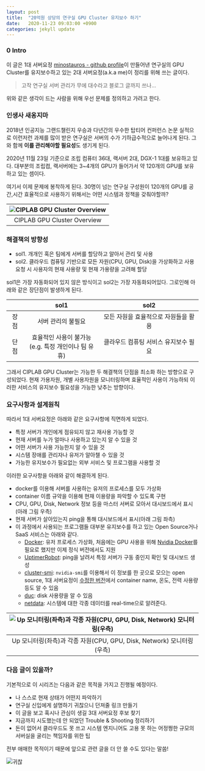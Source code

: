 ```yaml
---
layout: post
title:  "20억원 상당의 연구실 GPU Cluster 유지보수 하기"
date:   2020-11-23 09:03:00 +0900
categories: jekyll update
---
```

### 0 Intro

이 글은 1대 서버요정 [minostauros - github profile](https://github.com/minostauros)이 만들어낸 연구실의 GPU Cluster를 유지보수하고 있는 2대 서버요정(a.k.a me)이 정리를 위해 쓰는 글이다.

> 고작 연구실 서버 관리가 무에 대수라고 블로그 글까지 쓰나...

위와 같은 생각이 드는 사람을 위해 우선 문제를 정의하고 가려고 한다.

### 인생사 새옹지마

2018년 인공지능 그랜드챌린지 우승과 다년간의 우수한 탑티어 컨퍼런스 논문 실적으로 이런저런 과제를 많이 받은 연구실은 서버의 수가 기하급수적으로 늘어나게 된다. 그와 함께 **이를 관리해야할 필요성**도 생기게 된다.

2020년 11월 23일 기준으로 조립 컴퓨터 36대, 랙서버 2대, DGX-1 1대를 보유하고 있다. 대부분의 조립컴, 랙서버에는 3~4개의 GPU가 들어가서 약 120개의 GPU를 보유하고 있는 셈이다.

여기서 이제 문제에 봉착하게 된다. 30명이 넘는 연구실 구성원이 120개의 GPU를 공간,시간 효율적으로 사용하기 위해서는 어떤 시스템과 정책을 갖춰야할까?

| ![CIPLAB GPU Cluster Overview](https://images.velog.io/images/bismute/post/ffd00db9-a1cc-4b84-a991-f3b13d27ed59/image.png) | 
|:--:| 
| CIPLAB GPU Cluster Overview |

### 해결책의 방향성

- sol1. 개개인 혹은 팀에게 서버를 할당하고 알아서 관리 및 사용
- sol2. 클라우드 컴퓨팅 기반으로 모든 자원(CPU, GPU, Disk)을 가상화하고 사용 요청 시 사용자의 현재 사용량 및 현재 가용량을 고려해 할당

sol1은 가장 자동화되어 있지 않은 방식이고 sol2는 가장 자동화되어있다. 그로인해 아래와 같은 장단점이 발생하게 된다.

|| sol1 | sol2 |
|:-:|:-:|:-:|
|장점|서버 관리의 불필요|모든 자원을 효율적으로 자원들을 활용|
|단점|효율적인 사용이 불가능<br>(e.g. 특정 개인이나 팀 유휴)|클라우드 컴퓨팅 서비스 유지보수 필요|

그래서 CIPLAB GPU Cluster는 가능한 두 해결책의 단점을 최소화 하는 방향으로 구성되었다. 현재 가용자원, 개별 사용자원을 모니터링하며 효율적인 사용이 가능하되 이러한 서비스의 유지보수 필요성을 가능한 낮추는 방향이다.

### 요구사항과 설계원칙

따라서 1대 서버요정은 아래와 같은 요구사항에 직면하게 되었다.

- 특정 서버가 개인에게 점유되지 않고 재사용 가능할 것
- 현재 서버를 누가 얼마나 사용하고 있는지 알 수 있을 것
- 어떤 서버가 사용 가능한지 알 수 있을 것
- 시스템 장애를 관리자나 유저가 알아챌 수 있을 것
- 가능한 유지보수가 필요없는 외부 서비스 및 프로그램을 사용할 것

이러한 요구사항을 아래와 같이 해결하게 된다.

- docker를 이용해 서버를 사용하는 유저의 프로세스를 모두 가상화
- container 이름 규약을 이용해 현재 이용량을 파악할 수 있도록 구현
- CPU, GPU, Disk, Network 정보 등을 마스터 서버로 모아서 대시보드에서 표시(아래 그림 우측)
- 현재 서버가 살아있는지 ping을 통해 대시보드에서 표시(아래 그림 좌측)
- 이 과정에서 사용되는 프로그램들 대부분 유지보수를 하고 있는 Open Source거나 SaaS 서비스는 아래와 같다.
  - [Docker](https://www.docker.com/get-started): 유저 프로세스 가상화, 처음에는 GPU 사용을 위해 [Nvidia Docker](https://github.com/NVIDIA/nvidia-docker)를 필요로 했지만 이제 정식 버전에서도 지원
  - [UptimerRobot](https://uptimerobot.com/): ping을 날려서 특정 서버가 구동 중인지 확인 및 대시보드 생성
  - [cluster-smi](https://github.com/PatWie/cluster-smi): `nvidia-smi`를 이용해서 이 정보를 한 곳으로 모으는 open source, 1대 서버요정이 [수정한 버전](https://github.com/minostauros/cluster-smi)에서 container name, 온도, 전력 사용량 등도 알 수 있음
  - [duc](https://duc.zevv.nl/): disk 사용량을 알 수 있음
  - [netdata](https://github.com/netdata/netdata): 시스템에 대한 각종 데이터를 real-time으로 알려준다.

| ![Up 모니터링(좌측)과 각종 자원(CPU, GPU, Disk, Network) 모니터링(우측)](https://images.velog.io/images/bismute/post/fba50318-bf76-41e3-bb1b-fb09bf251543/image.png) | 
|:--:| 
| Up 모니터링(좌측)과 각종 자원(CPU, GPU, Disk, Network) 모니터링(우측) |

### 다음 글이 있을까?

기본적으로 이 시리즈는 다음과 같은 목적을 가지고 진행될 예정이다.

- 나 스스로 현재 상태가 어떤지 파악하기
- 연구실 신입에게 설명하기 귀찮으니 던져줄 링크 만들기
- 이 글을 보고 혹시나 관심이 생길 3대 서버요정 후보 찾기
- 지금까지 시도했는데 안 되었던 Trouble & Shooting 정리하기
- 돈이 없어서 클라우드도 못 쓰고 시스템 엔지니어도 고용 못 하는 어정쩡한 규모의 서버실을 굴리는 책임자를 위한 팁

전부 애매한 목적이기 때문에 앞으로 관련 글을 더 안 쓸 수도 있다는 말씀!

![귀찮](https://images.velog.io/images/bismute/post/e6716a0a-4f48-46ca-88a2-9bae3570eb01/image.png)